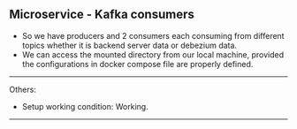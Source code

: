 ## Microservice - Kafka consumers 

- So we have producers and 2 consumers each consuming from different topics whether it is backend server data or debezium data. 
- We can access the mounted directory from our local machine, provided the configurations in docker compose file are properly defined.

---------

Others:

- Setup working condition: Working. 

---------
